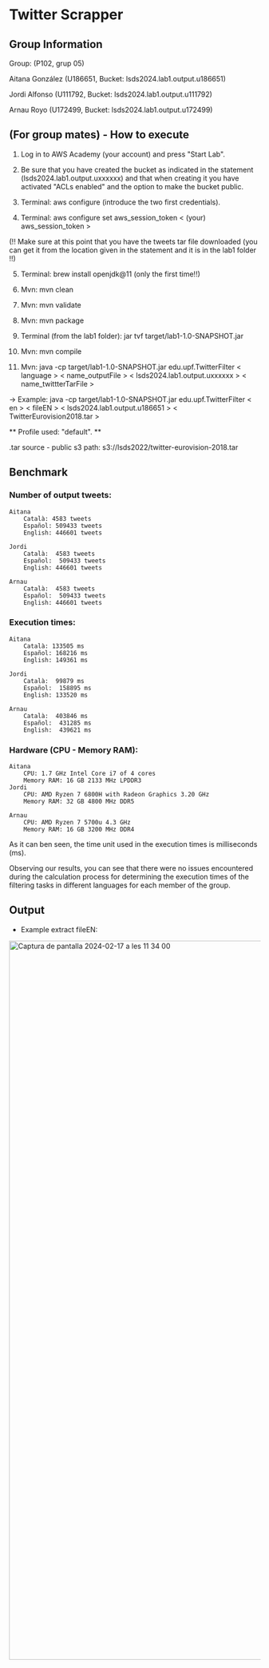 # Twitter Scrapper

## Group Information 

Group: (P102, grup 05)

Aitana González (U186651, Bucket: lsds2024.lab1.output.u186651)

Jordi Alfonso (U111792, Bucket: lsds2024.lab1.output.u111792) 

Arnau Royo (U172499, Bucket: lsds2024.lab1.output.u172499)

## (For group mates) - How to execute

1. Log in to AWS Academy (your account) and press "Start Lab".

2. Be sure that you have created the bucket as indicated in the statement (lsds2024.lab1.output.uxxxxxx) and that when creating it you have activated "ACLs enabled" and the option to make the bucket public.

3. Terminal: aws configure (introduce the two first credentials).

4. Terminal: aws configure set aws_session_token < (your) aws_session_token >

(!! Make sure at this point that you have the tweets tar file downloaded (you can get it from the location given in the statement and it is in the lab1 folder !!)

5. Terminal: brew install openjdk@11 (only the first time!!)

6. Mvn: mvn clean

7. Mvn: mvn validate

8. Mvn: mvn package

9. Terminal (from the lab1 folder): jar tvf target/lab1-1.0-SNAPSHOT.jar

10. Mvn: mvn compile

11. Mvn: java -cp target/lab1-1.0-SNAPSHOT.jar edu.upf.TwitterFilter < language > < name_outputFile > < lsds2024.lab1.output.uxxxxxx > < name_twittterTarFile >

-> Example: java -cp target/lab1-1.0-SNAPSHOT.jar edu.upf.TwitterFilter < en > < fileEN > < lsds2024.lab1.output.u186651 > < TwitterEurovision2018.tar >

** Profile used: "default". **

.tar source - public s3 path: s3://lsds2022/twitter-eurovision-2018.tar

## Benchmark

### Number of output tweets:

    Aitana
        Català: 4583 tweets
        Español: 509433 tweets
        English: 446601 tweets
    
    Jordi
        Català:  4583 tweets
        Español:  509433 tweets
        English: 446601 tweets

    Arnau
        Català:  4583 tweets
        Español:  509433 tweets
        English: 446601 tweets

### Execution times:

    Aitana
        Català: 133505 ms
        Español: 168216 ms
        English: 149361 ms

    Jordi
        Català:  99879 ms
        Español:  158895 ms
        English: 133520 ms

    Arnau
        Català:  403846 ms
        Español:  431285 ms
        English:  439621 ms

### Hardware (CPU - Memory RAM):
    Aitana
        CPU: 1.7 GHz Intel Core i7 of 4 cores
        Memory RAM: 16 GB 2133 MHz LPDDR3
    Jordi
        CPU: AMD Ryzen 7 6800H with Radeon Graphics 3.20 GHz
        Memory RAM: 32 GB 4800 MHz DDR5

    Arnau
        CPU: AMD Ryzen 7 5700u 4.3 GHz
        Memory RAM: 16 GB 3200 MHz DDR4

As it can ben seen, the time unit used in the execution times is milliseconds (ms).

Observing our results, you can see that there were no issues encountered during the calculation process for determining the execution times of the filtering tasks in different languages for each member of the group.

## Output

- Example extract fileEN:

<img width="1440" alt="Captura de pantalla 2024-02-17 a les 11 34 00" src="https://github.com/aitanagoca/Twitter-Scrapper/assets/92036724/cf577bd3-e1f2-4545-b445-30fc4b5ab95f">
